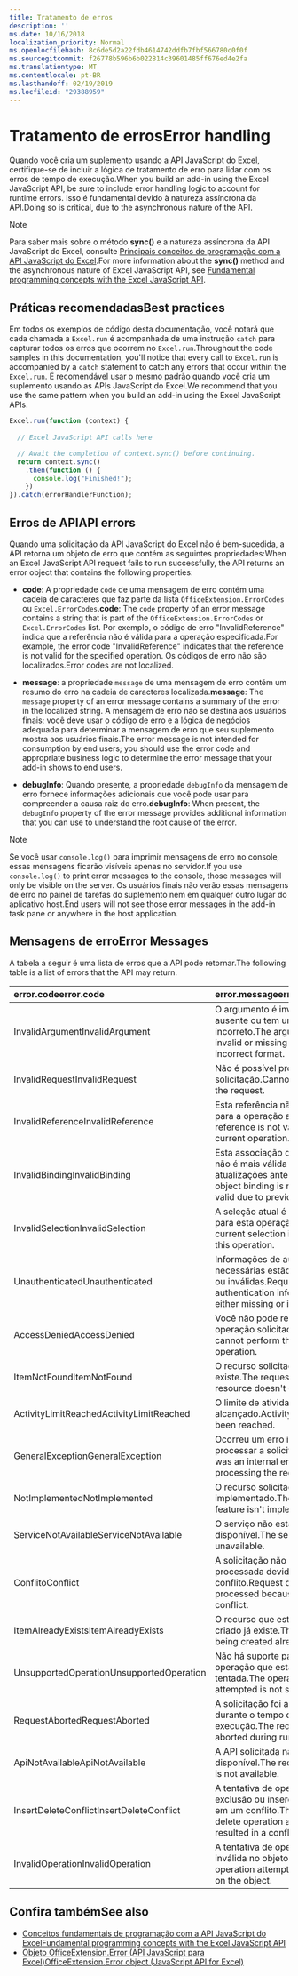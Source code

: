 ```yaml
---
title: Tratamento de erros
description: ''
ms.date: 10/16/2018
localization_priority: Normal
ms.openlocfilehash: 8c6de5d2a22fdb4614742ddfb7fbf566780c0f0f
ms.sourcegitcommit: f26778b596b6b022814c39601485ff676ed4e2fa
ms.translationtype: MT
ms.contentlocale: pt-BR
ms.lasthandoff: 02/19/2019
ms.locfileid: "29388959"
---
```

# <a name="error-handling"></a><span data-ttu-id="f7b5b-102">Tratamento de erros</span><span class="sxs-lookup"><span data-stu-id="f7b5b-102">Error handling</span></span>

<span data-ttu-id="f7b5b-103">Quando você cria um suplemento usando a API JavaScript do Excel, certifique-se de incluir a lógica de tratamento de erro para lidar com os erros de tempo de execução.</span><span class="sxs-lookup"><span data-stu-id="f7b5b-103">When you build an add-in using the Excel JavaScript API, be sure to include error handling logic to account for runtime errors.</span></span> <span data-ttu-id="f7b5b-104">Isso é fundamental devido à natureza assíncrona da API.</span><span class="sxs-lookup"><span data-stu-id="f7b5b-104">Doing so is critical, due to the asynchronous nature of the API.</span></span>

> [!NOTE]
> <span data-ttu-id="f7b5b-105">Para saber mais sobre o método **sync()** e a natureza assíncrona da API JavaScript do Excel, consulte [Principais conceitos de programação com a API JavaScript do Excel](excel-add-ins-core-concepts.md).</span><span class="sxs-lookup"><span data-stu-id="f7b5b-105">For more information about the **sync()** method and the asynchronous nature of Excel JavaScript API, see [Fundamental programming concepts with the Excel JavaScript API](excel-add-ins-core-concepts.md).</span></span>

## <a name="best-practices"></a><span data-ttu-id="f7b5b-106">Práticas recomendadas</span><span class="sxs-lookup"><span data-stu-id="f7b5b-106">Best practices</span></span>

<span data-ttu-id="f7b5b-107">Em todos os exemplos de código desta documentação, você notará que cada chamada a `Excel.run` é acompanhada de uma instrução `catch` para capturar todos os erros que ocorrem no `Excel.run`.</span><span class="sxs-lookup"><span data-stu-id="f7b5b-107">Throughout the code samples in this documentation, you'll notice that every call to `Excel.run` is accompanied by a `catch` statement to catch any errors that occur within the `Excel.run`.</span></span> <span data-ttu-id="f7b5b-108">É recomendável usar o mesmo padrão quando você cria um suplemento usando as APIs JavaScript do Excel.</span><span class="sxs-lookup"><span data-stu-id="f7b5b-108">We recommend that you use the same pattern when you build an add-in using the Excel JavaScript APIs.</span></span>

```js
Excel.run(function (context) {
  
  // Excel JavaScript API calls here

  // Await the completion of context.sync() before continuing.
  return context.sync()
    .then(function () {
      console.log("Finished!");
    })
}).catch(errorHandlerFunction);
```

## <a name="api-errors"></a><span data-ttu-id="f7b5b-109">Erros de API</span><span class="sxs-lookup"><span data-stu-id="f7b5b-109">API errors</span></span>

<span data-ttu-id="f7b5b-110">Quando uma solicitação da API JavaScript do Excel não é bem-sucedida, a API retorna um objeto de erro que contém as seguintes propriedades:</span><span class="sxs-lookup"><span data-stu-id="f7b5b-110">When an Excel JavaScript API request fails to run successfully, the API returns an error object that contains the following properties:</span></span>

- <span data-ttu-id="f7b5b-111">**code**:  A propriedade `code` de uma mensagem de erro contém uma cadeia de caracteres que faz parte da lista `OfficeExtension.ErrorCodes` ou `Excel.ErrorCodes`.</span><span class="sxs-lookup"><span data-stu-id="f7b5b-111">**code**:  The `code` property of an error message contains a string that is part of the `OfficeExtension.ErrorCodes` or `Excel.ErrorCodes` list.</span></span> <span data-ttu-id="f7b5b-112">Por exemplo, o código de erro "InvalidReference" indica que a referência não é válida para a operação especificada.</span><span class="sxs-lookup"><span data-stu-id="f7b5b-112">For example, the error code "InvalidReference" indicates that the reference is not valid for the specified operation.</span></span> <span data-ttu-id="f7b5b-113">Os códigos de erro não são localizados.</span><span class="sxs-lookup"><span data-stu-id="f7b5b-113">Error codes are not localized.</span></span>

- <span data-ttu-id="f7b5b-114">**message**: a propriedade `message` de uma mensagem de erro contém um resumo do erro na cadeia de caracteres localizada.</span><span class="sxs-lookup"><span data-stu-id="f7b5b-114">**message**: The `message` property of an error message contains a summary of the error in the localized string.</span></span> <span data-ttu-id="f7b5b-115">A mensagem de erro não se destina aos usuários finais; você deve usar o código de erro e a lógica de negócios adequada para determinar a mensagem de erro que seu suplemento mostra aos usuários finais.</span><span class="sxs-lookup"><span data-stu-id="f7b5b-115">The error message is not intended for consumption by end users; you should use the error code and appropriate business logic to determine the error message that your add-in shows to end users.</span></span>

- <span data-ttu-id="f7b5b-116">**debugInfo**: Quando presente, a propriedade `debugInfo` da mensagem de erro fornece informações adicionais que você pode usar para compreender a causa raiz do erro.</span><span class="sxs-lookup"><span data-stu-id="f7b5b-116">**debugInfo**: When present, the `debugInfo` property of the error message provides additional information that you can use to understand the root cause of the error.</span></span>

> [!NOTE]
> <span data-ttu-id="f7b5b-117">Se você usar `console.log()` para imprimir mensagens de erro no console, essas mensagens ficarão visíveis apenas no servidor.</span><span class="sxs-lookup"><span data-stu-id="f7b5b-117">If you use `console.log()` to print error messages to the console, those messages will only be visible on the server.</span></span> <span data-ttu-id="f7b5b-118">Os usuários finais não verão essas mensagens de erro no painel de tarefas do suplemento nem em qualquer outro lugar do aplicativo host.</span><span class="sxs-lookup"><span data-stu-id="f7b5b-118">End users will not see those error messages in the add-in task pane or anywhere in the host application.</span></span>

## <a name="error-messages"></a><span data-ttu-id="f7b5b-119">Mensagens de erro</span><span class="sxs-lookup"><span data-stu-id="f7b5b-119">Error Messages</span></span>

<span data-ttu-id="f7b5b-120">A tabela a seguir é uma lista de erros que a API pode retornar.</span><span class="sxs-lookup"><span data-stu-id="f7b5b-120">The following table is a list of errors that the API may return.</span></span>

|<span data-ttu-id="f7b5b-121">error.code</span><span class="sxs-lookup"><span data-stu-id="f7b5b-121">error.code</span></span> | <span data-ttu-id="f7b5b-122">error.message</span><span class="sxs-lookup"><span data-stu-id="f7b5b-122">error.message</span></span> |
|:----------|:--------------|
|<span data-ttu-id="f7b5b-123">InvalidArgument</span><span class="sxs-lookup"><span data-stu-id="f7b5b-123">InvalidArgument</span></span> |<span data-ttu-id="f7b5b-124">O argumento é inválido, está ausente ou tem um formato incorreto.</span><span class="sxs-lookup"><span data-stu-id="f7b5b-124">The argument is invalid or missing or has an incorrect format.</span></span>|
|<span data-ttu-id="f7b5b-125">InvalidRequest</span><span class="sxs-lookup"><span data-stu-id="f7b5b-125">InvalidRequest</span></span>  |<span data-ttu-id="f7b5b-126">Não é possível processar a solicitação.</span><span class="sxs-lookup"><span data-stu-id="f7b5b-126">Cannot process the request.</span></span>|
|<span data-ttu-id="f7b5b-127">InvalidReference</span><span class="sxs-lookup"><span data-stu-id="f7b5b-127">InvalidReference</span></span>|<span data-ttu-id="f7b5b-128">Esta referência não é válida para a operação atual.</span><span class="sxs-lookup"><span data-stu-id="f7b5b-128">This reference is not valid for the current operation.</span></span>|
|<span data-ttu-id="f7b5b-129">InvalidBinding</span><span class="sxs-lookup"><span data-stu-id="f7b5b-129">InvalidBinding</span></span>  |<span data-ttu-id="f7b5b-130">Esta associação de objetos não é mais válida devido às atualizações anteriores.</span><span class="sxs-lookup"><span data-stu-id="f7b5b-130">This object binding is no longer valid due to previous updates.</span></span>|
|<span data-ttu-id="f7b5b-131">InvalidSelection</span><span class="sxs-lookup"><span data-stu-id="f7b5b-131">InvalidSelection</span></span>|<span data-ttu-id="f7b5b-132">A seleção atual é inválida para esta operação.</span><span class="sxs-lookup"><span data-stu-id="f7b5b-132">The current selection is invalid for this operation.</span></span>|
|<span data-ttu-id="f7b5b-133">Unauthenticated</span><span class="sxs-lookup"><span data-stu-id="f7b5b-133">Unauthenticated</span></span> |<span data-ttu-id="f7b5b-134">Informações de autenticação necessárias estão ausentes ou inválidas.</span><span class="sxs-lookup"><span data-stu-id="f7b5b-134">Required authentication information is either missing or invalid.</span></span>|
|<span data-ttu-id="f7b5b-135">AccessDenied</span><span class="sxs-lookup"><span data-stu-id="f7b5b-135">AccessDenied</span></span> |<span data-ttu-id="f7b5b-136">Você não pode realizar a operação solicitada.</span><span class="sxs-lookup"><span data-stu-id="f7b5b-136">You cannot perform the requested operation.</span></span>|
|<span data-ttu-id="f7b5b-137">ItemNotFound</span><span class="sxs-lookup"><span data-stu-id="f7b5b-137">ItemNotFound</span></span> |<span data-ttu-id="f7b5b-138">O recurso solicitado não existe.</span><span class="sxs-lookup"><span data-stu-id="f7b5b-138">The requested resource doesn't exist.</span></span>|
|<span data-ttu-id="f7b5b-139">ActivityLimitReached</span><span class="sxs-lookup"><span data-stu-id="f7b5b-139">ActivityLimitReached</span></span>|<span data-ttu-id="f7b5b-140">O limite de atividades foi alcançado.</span><span class="sxs-lookup"><span data-stu-id="f7b5b-140">Activity limit has been reached.</span></span>|
|<span data-ttu-id="f7b5b-141">GeneralException</span><span class="sxs-lookup"><span data-stu-id="f7b5b-141">GeneralException</span></span>|<span data-ttu-id="f7b5b-142">Ocorreu um erro interno ao processar a solicitação.</span><span class="sxs-lookup"><span data-stu-id="f7b5b-142">There was an internal error while processing the request.</span></span>|
|<span data-ttu-id="f7b5b-143">NotImplemented</span><span class="sxs-lookup"><span data-stu-id="f7b5b-143">NotImplemented</span></span>  |<span data-ttu-id="f7b5b-144">O recurso solicitado não foi implementado.</span><span class="sxs-lookup"><span data-stu-id="f7b5b-144">The requested feature isn't implemented.</span></span>|
|<span data-ttu-id="f7b5b-145">ServiceNotAvailable</span><span class="sxs-lookup"><span data-stu-id="f7b5b-145">ServiceNotAvailable</span></span>|<span data-ttu-id="f7b5b-146">O serviço não está disponível.</span><span class="sxs-lookup"><span data-stu-id="f7b5b-146">The service is unavailable.</span></span>|
|<span data-ttu-id="f7b5b-147">Conflito</span><span class="sxs-lookup"><span data-stu-id="f7b5b-147">Conflict</span></span>|<span data-ttu-id="f7b5b-148">A solicitação não pôde ser processada devido a um conflito.</span><span class="sxs-lookup"><span data-stu-id="f7b5b-148">Request could not be processed because of a conflict.</span></span>|
|<span data-ttu-id="f7b5b-149">ItemAlreadyExists</span><span class="sxs-lookup"><span data-stu-id="f7b5b-149">ItemAlreadyExists</span></span>|<span data-ttu-id="f7b5b-150">O recurso que está sendo criado já existe.</span><span class="sxs-lookup"><span data-stu-id="f7b5b-150">The resource being created already exists.</span></span>|
|<span data-ttu-id="f7b5b-151">UnsupportedOperation</span><span class="sxs-lookup"><span data-stu-id="f7b5b-151">UnsupportedOperation</span></span>|<span data-ttu-id="f7b5b-152">Não há suporte para a operação que está sendo tentada.</span><span class="sxs-lookup"><span data-stu-id="f7b5b-152">The operation being attempted is not supported.</span></span>|
|<span data-ttu-id="f7b5b-153">RequestAborted</span><span class="sxs-lookup"><span data-stu-id="f7b5b-153">RequestAborted</span></span>|<span data-ttu-id="f7b5b-154">A solicitação foi anulada durante o tempo de execução.</span><span class="sxs-lookup"><span data-stu-id="f7b5b-154">The request was aborted during run time.</span></span>|
|<span data-ttu-id="f7b5b-155">ApiNotAvailable</span><span class="sxs-lookup"><span data-stu-id="f7b5b-155">ApiNotAvailable</span></span>|<span data-ttu-id="f7b5b-156">A API solicitada não está disponível.</span><span class="sxs-lookup"><span data-stu-id="f7b5b-156">The requested API is not available.</span></span>|
|<span data-ttu-id="f7b5b-157">InsertDeleteConflict</span><span class="sxs-lookup"><span data-stu-id="f7b5b-157">InsertDeleteConflict</span></span>|<span data-ttu-id="f7b5b-158">A tentativa de operação de exclusão ou inserção resultou em um conflito.</span><span class="sxs-lookup"><span data-stu-id="f7b5b-158">The insert or delete operation attempted resulted in a conflict.</span></span>|
|<span data-ttu-id="f7b5b-159">InvalidOperation</span><span class="sxs-lookup"><span data-stu-id="f7b5b-159">InvalidOperation</span></span>|<span data-ttu-id="f7b5b-160">A tentativa de operação é inválida no objeto.</span><span class="sxs-lookup"><span data-stu-id="f7b5b-160">The operation attempted is invalid on the object.</span></span>|

## <a name="see-also"></a><span data-ttu-id="f7b5b-161">Confira também</span><span class="sxs-lookup"><span data-stu-id="f7b5b-161">See also</span></span>

- [<span data-ttu-id="f7b5b-162">Conceitos fundamentais de programação com a API JavaScript do Excel</span><span class="sxs-lookup"><span data-stu-id="f7b5b-162">Fundamental programming concepts with the Excel JavaScript API</span></span>](excel-add-ins-core-concepts.md)
- [<span data-ttu-id="f7b5b-163">Objeto OfficeExtension.Error (API JavaScript para Excel)</span><span class="sxs-lookup"><span data-stu-id="f7b5b-163">OfficeExtension.Error object (JavaScript API for Excel)</span></span>](https://docs.microsoft.com/javascript/api/office/officeextension.error)
